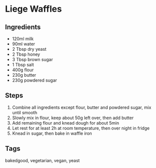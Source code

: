 # Liege Waffles

## Ingredients

* 120ml milk
* 90ml water
* 2 Tbsp dry yeast 
* 2 Tbsp honey 
* 3 Tbsp brown sugar
* 1 Tbsp salt 
* 400g flour
* 230g butter
* 230g powdered sugar

## Steps

1. Combine all ingredients except flour, butter and powdered sugar, mix until smooth
2. Slowly mix in flour, keep about 50g left over, then add butter
3. Add remaining flour and knead dough for about 5min
4. Let rest for at least 2h at room temperature, then over night in fridge
5. Knead in sugar, then bake in waffle iron

## Tags
bakedgood, vegetarian, vegan, yeast
